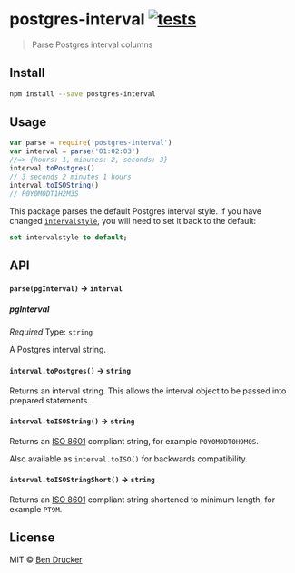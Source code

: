 # postgres-interval [![tests](https://github.com/bendrucker/postgres-interval/workflows/tests/badge.svg)](https://github.com/bendrucker/postgres-interval/actions?query=workflow%3Atests)

> Parse Postgres interval columns


## Install

```sh
npm install --save postgres-interval
```


## Usage

```js
var parse = require('postgres-interval')
var interval = parse('01:02:03')
//=> {hours: 1, minutes: 2, seconds: 3}
interval.toPostgres()
// 3 seconds 2 minutes 1 hours
interval.toISOString()
// P0Y0M0DT1H2M3S
```

This package parses the default Postgres interval style. If you have changed [`intervalstyle`](https://www.postgresql.org/docs/current/runtime-config-client.html#GUC-INTERVALSTYLE), you will need to set it back to the default:

```sql
set intervalstyle to default;
```

## API

#### `parse(pgInterval)` -> `interval`

##### pgInterval

*Required*
Type: `string`

A Postgres interval string.

#### `interval.toPostgres()` -> `string`

Returns an interval string. This allows the interval object to be passed into prepared statements.

#### `interval.toISOString()` -> `string`

Returns an [ISO 8601](https://en.wikipedia.org/wiki/ISO_8601#Durations) compliant string, for example `P0Y0M0DT0H9M0S`.

Also available as `interval.toISO()` for backwards compatibility.

#### `interval.toISOStringShort()` -> `string`

Returns an [ISO 8601](https://en.wikipedia.org/wiki/ISO_8601#Durations) compliant string shortened to minimum length, for example `PT9M`.

## License

MIT © [Ben Drucker](http://bendrucker.me)
